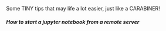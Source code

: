 Some TINY tips that may life a lot easier, just like a CARABINER!


##### How to start a jupyter notebook from a remote server #####

